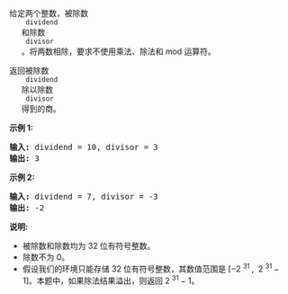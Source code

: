 <html>
 <body>
  <p>
   给定两个整数，被除数
   <code>
    dividend
   </code>
   和除数
   <code>
    divisor
   </code>
   。将两数相除，要求不使用乘法、除法和 mod 运算符。
  </p>
  <p>
   返回被除数
   <code>
    dividend
   </code>
   除以除数
   <code>
    divisor
   </code>
   得到的商。
  </p>
  <p>
   <strong>
    示例 1:
   </strong>
  </p>
  <pre><strong>输入:</strong> dividend = 10, divisor = 3
<strong>输出:</strong> 3</pre>
  <p>
   <strong>
    示例 2:
   </strong>
  </p>
  <pre><strong>输入:</strong> dividend = 7, divisor = -3
<strong>输出:</strong> -2</pre>
  <p>
   <strong>
    说明:
   </strong>
  </p>
  <ul>
   <li>
    被除数和除数均为 32 位有符号整数。
   </li>
   <li>
    除数不为 0。
   </li>
   <li>
    假设我们的环境只能存储 32 位有符号整数，其数值范围是 [−2
    <sup>
     31
    </sup>
    ,  2
    <sup>
     31
    </sup>
    − 1]。本题中，如果除法结果溢出，则返回 2
    <sup>
     31
    </sup>
    − 1。
   </li>
  </ul>
 </body>
</html>